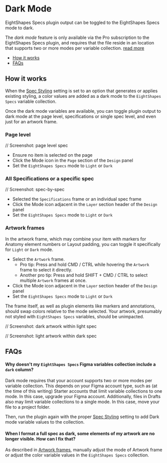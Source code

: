 # Dark Mode

EightShapes Specs plugin output can be toggled to the EightShapes Specs mode to dark.

The *dark mode* feature is only available via the Pro subscription to the EightShapes Specs plugin, and requires that the file reside in an location that supports two or more modes per variable collection. [read more](#modes)

* [How it works](#howitworks)
* [FAQs](#faqs)

## How it works <a id="howitworks"></a>

When the [Spec Styling](styling-specs.md) setting is set to an option that generates or applies existing styling, a color values are added as a dark mode to the `EightShapes Specs` variable collection.

Once the dark mode variables are available, you can toggle plugin output to dark mode at the page level, specifications or single spec level, and even just for an artwork frame.

### Page level

// Screenshot: page level spec

* Ensure no item is selected on the page
* Click the Mode icon in the `Page` section of the `Design` panel
* Set the `EightShapes Specs` mode to `Light` or `Dark`

### All Specifications or a specific spec

// Screenshot: spec-by-spec

* Selected the `Specifications` frame or an individual spec frame
* Click the Mode icon adjacent in the `Layer` section header of the `Design` panel
* Set the `EightShapes Specs` mode to `Light` or `Dark`

### Artwork frames <a id="artwork-frames"></a>

In the artwork frame, which may combine your item with markers for Anatomy element numbers or Layout padding, you can toggle it specifically for `Light` or `Dark` mode.

* Select the `Artwork` frame. 
    * Pro tip: Press and hold CMD / CTRL while hovering the `Artwork` frame to select it directly.
    * Another pro tip: Press and hold SHIFT + CMD / CTRL to select multiple `Artwork` frames at once.
* Click the Mode icon adjacent in the `Layer` section header of the `Design` panel
* Set the `EightShapes Specs` mode to `Light` or `Dark`

The frame itself, as well as plugin elements like markers and annotations, should swap colors relative to the mode selected. Your artwork, presumably not styled with `EightShapes Specs` variables, should be unimpacted.

// Screenshot: dark artwork within light spec

// Screenshot: light artwork within dark spec

## FAQs <a id="faqs"></a>

#### Why doesn't my `EightShapes Specs` Figma variables collection include a `dark` column? <a id="modes"></a>

Dark mode requires that your account supports two or more modes per variable collection. This depends on your Figma account type, such as (at the time of this writing) Starter accounts that limit variable collections to one mode. In this case, upgrade your Figma account. Additionally, files in Drafts also may limit variable collections to a single mode. In this case, move your file to a project folder.

Then, run the plugin again with the proper [Spec Styling](styling-specs.md) setting to add Dark mode variable values to the collection.

#### When I format a full spec as dark, some elements of my artwork are no longer visible. How can I fix that?

As described in [Artwork frames](#artwork-frames), manually adjust the mode of Artwork frame or adjust the color variable values in the `EightShapes Specs` collection. 
